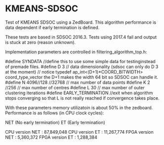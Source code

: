 # KMEANS-SDSOC

Test of KMEANS SDSOC using a ZedBoard. This algorithm performance is data dependent if early termination is defined. 

These tests are based in SDSOC 2016.3. Tests using 2017.4 fail and output is stuck at zero (reason unknown). 

Implementation parameters are controlled in filtering_algorithm_top.h:

#define SYNDATA //define this to use some simple data for testinginstead of premade files.
#define D 3         // data dimensionality (sdsoc can only do D 3 at the moment)
// notice typedef ap_int<(D+1)*COORD_BITWIDTH> coord_type_vector the D+1 makes the width 64 bit so SDSOC can handle it.
#define N 4096//128 //32768     // max number of data points
#define K 2 //256       // max number of centres
#define L 30         // max number of outer clustering iterations
#define EARLY_TERMINATION  //exit when algorithm stops converging so that L is not really reached if convergence takes place.

With these parameters memory utilizatoin is about 50% in the zedboard. Performance is as follows (in CPU clock cycles):

NET (No early termination)
ET (Early termination)

CPU version NET :  87,849,048
CPU version ET : 11,267,774
FPGA version NET : 5,360,372
FPGA version ET : 1,288,384
